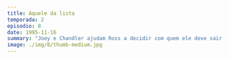 ```yaml
---
title: Aquele da lista
temporada: 2
episodio: 8
date: 1995-11-16
summary: "Joey e Chandler ajudam Ross a decidir com quem ele deve sair: Julie ou Rachel. Os amigos fazem uma lista de prós e contras de cada uma."
image: ./img/8/thumb-medium.jpg
---
```

